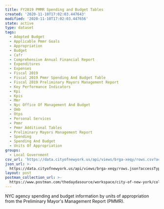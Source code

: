 ```yaml
---
title: FY2019 PMMR Spending and Budget Tables
created: '2020-11-10T17:02:03.447643'
modified: '2020-11-10T17:02:03.447656'
state: active
type: dataset
tags:
  - Adopted Budget
  - Applicable Pmmr Goals
  - Appropriation
  - Budget
  - Cafr
  - Comprehensive Annual Financial Report
  - Expenditures
  - Expenses
  - Fiscal 2019
  - Fiscal 2019 Pmmr Spending And Budget Table
  - Fiscal 2019 Preliminary Mayors Management Report
  - Key Performance Indicators
  - Kpi
  - Kpis
  - Mmr
  - Nyc Office Of Management And Budget
  - Omb
  - Otps
  - Personal Services
  - Pmmr
  - Pmmr Additional Tables
  - Preliminary Mayors Management Report
  - Spending
  - Spending And Budget
  - Units Of Appropriation
groups:
  - Local Government
csv_url: 'https://data.cityofnewyork.us/api/views/brga-xeqy/rows.csv?accessType=DOWNLOAD'
json_url: >-
  https://data.cityofnewyork.us/api/views/brga-xeqy/rows.json?accessType=DOWNLOAD
layout: post
postman_collection_url: >-
  https://www.postman.com/thedaydasource/workspace/city-of-new-york/collection/15909983-d7ca64cf-d80b-4b1f-9c1e-e6e0cb4d5526
---
```

NYC agency spending and budget information by units of appropriation from the Preliminary Mayor's Management Report (PMMR).
